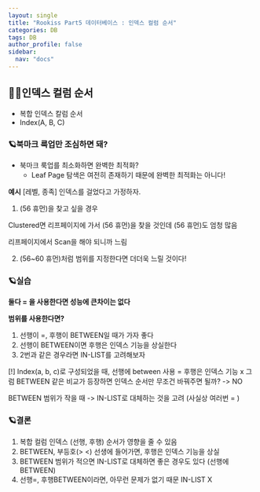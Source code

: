 ```yaml
---
layout: single
title: "Rookiss Part5 데이터베이스 : 인덱스 컬럼 순서"
categories: DB
tags: DB
author_profile: false
sidebar:
  nav: "docs"
---
```



## 🙇‍♀️인덱스 컬럼 순서


* 복합 인덱스 칼럼 순서
* Index(A, B, C)


### 🪐북마크 룩업만 조심하면 돼?


* 북마크 룩업를 최소화하면 완벽한 최적화?
  * Leaf Page 탐색은 여전히 존재하기 때문에 완벽한 최적화는 아니다!


**예시**
[레벨, 종족] 인덱스를 걸었다고 가정하자.


1. (56 휴먼)을 찾고 싶을 경우

Clustered면 리프페이지에 가서 (56 휴먼)을 찾을 것인데 (56 휴먼)도 엄청 많음

리프페이지에서 Scan을 해야 되니까 느림


2. (56~60 휴먼)처럼 범위를 지정한다면 더더욱 느릴 것이다!


### 🪐실습

**둘다 = 을 사용한다면 성능에 큰차이는 없다**


**범위를 사용한다면?**

1. 선행이 =, 후행이 BETWEEN일 때가 가자 좋다
2. 선행이 BETWEEN이면 후행은 인덱스 기능을 상실한다
3. 2번과 같은 경우라면 IN-LIST를 고려해보자


[!] Index(a, b, c)로 구성되었을 때, 선행에 between 사용 = 후행은 인덱스 기능 x
그럼 BETWEEN 같은 비교가 등장하면 인덱스 순서만 무조건 바꿔주면 될까? -> NO

BETWEEN 범위가 작을 때 -> IN-LIST로 대체하는 것을 고려 (사실상 여러번 = )



### 🪐결론

1. 복합 컬럼 인덱스 (선행, 후행) 순서가 영향을 줄 수 있음
2. BETWEEN, 부등호(> <) 선생에 들어가면, 후행은 인덱스 기능을 상실
3. BETWEEN 범위가 적으면 IN-LIST로 대체하면 좋은 경우도 있다 (선행에 BETWEEN)
4. 선행=, 후행BETWEEN이라면, 아무런 문제가 없기 때문 IN-LIST X




